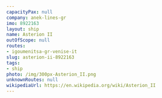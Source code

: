 ```yaml
---
capacityPax: null
company: anek-lines-gr
imo: 8922163
layout: ship
name: Asterion II
outOfScope: null
routes:
- igoumenitsa-gr-venise-it
slug: asterion-ii-8922163
tags:
- ship
photo: /img/300px-Asterion_II.png
unknownRoutes: null
wikipediaUrl: https://en.wikipedia.org/wiki/Asterion_II
---
```

